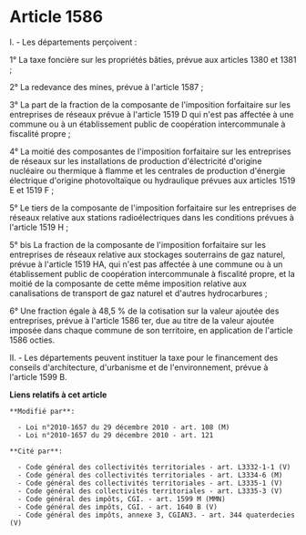 # Article 1586

I. - Les départements perçoivent :

1° La taxe foncière sur les propriétés bâties, prévue aux articles 1380 et 1381 ;

2° La redevance des mines, prévue à l'article 1587 ;

3° La part de la fraction de la composante de l'imposition forfaitaire sur les entreprises de réseaux prévue à l'article 1519
D qui n'est pas affectée à une commune ou à un établissement public de coopération intercommunale à fiscalité propre ; 

4° La moitié des composantes de l'imposition forfaitaire sur les entreprises de réseaux sur les installations de production
d'électricité d'origine nucléaire ou thermique à flamme et les centrales de production d'énergie électrique d'origine
photovoltaïque ou hydraulique prévues aux articles 1519 E et 1519 F ;

5° Le tiers de la composante de l'imposition forfaitaire sur les entreprises de réseaux relative aux stations
radioélectriques dans les conditions prévues à l'article 1519 H ;

5°  bis La fraction de la composante de l'imposition forfaitaire sur les  entreprises de réseaux relative aux stockages
souterrains de gaz  naturel, prévue à l'article 1519 HA, qui n'est pas affectée à une  commune ou à un établissement public
de coopération intercommunale à  fiscalité propre, et la moitié de la composante de cette même imposition  relative aux
canalisations de transport de gaz naturel et d'autres  hydrocarbures ;  

6° Une fraction égale à 48,5 % de la cotisation sur la valeur ajoutée des entreprises, prévue à l'article 1586 ter, due au
titre de la valeur ajoutée imposée dans chaque commune de son territoire, en application de l'article 1586 octies.

II. - Les départements peuvent instituer la taxe pour le financement des conseils d'architecture, d'urbanisme et de
l'environnement, prévue à l'article 1599 B.

**Liens relatifs à cet article**

	**Modifié par**:

	  - Loi n°2010-1657 du 29 décembre 2010 - art. 108 (M)
	  - Loi n°2010-1657 du 29 décembre 2010 - art. 121

	**Cité par**:

	  - Code général des collectivités territoriales - art. L3332-1-1 (V)
	  - Code général des collectivités territoriales - art. L3334-6 (M)
	  - Code général des collectivités territoriales - art. L3335-1 (V)
	  - Code général des collectivités territoriales - art. L3335-3 (V)
	  - Code général des impôts, CGI. - art. 1599 M (MMN)
	  - Code général des impôts, CGI. - art. 1640 B (V)
	  - Code général des impôts, annexe 3, CGIAN3. - art. 344 quaterdecies (V)

